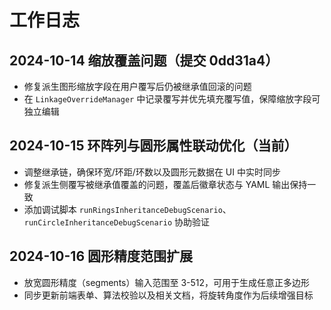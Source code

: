 # 工作日志

## 2024-10-14 缩放覆盖问题（提交 0dd31a4）
- 修复派生图形缩放字段在用户覆写后仍被继承值回滚的问题
- 在 `LinkageOverrideManager` 中记录覆写并优先填充覆写值，保障缩放字段可独立编辑

## 2024-10-15 环阵列与圆形属性联动优化（当前）
- 调整继承链，确保环宽/环距/环数以及圆形元数据在 UI 中实时同步
- 修复派生侧覆写被继承值覆盖的问题，覆盖后徽章状态与 YAML 输出保持一致
- 添加调试脚本 `runRingsInheritanceDebugScenario`、`runCircleInheritanceDebugScenario` 协助验证

## 2024-10-16 圆形精度范围扩展
- 放宽圆形精度（segments）输入范围至 3-512，可用于生成任意正多边形
- 同步更新前端表单、算法校验以及相关文档，将旋转角度作为后续增强目标
